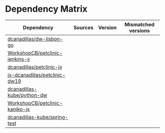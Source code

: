 # Dependency Matrix

Dependency | Sources | Version | Mismatched versions
---------- | ------- | ------- | -------------------
[dcanadillas/dw-lisbon-go](https://github.com/dcanadillas/dw-lisbon-go.git) |  | []() | 
[WorkshopCB/petclinic-jenkins-x](https://github.com/WorkshopCB/petclinic-jenkins-x.git) |  | []() | 
[dcanadillas/petclinic-jx](https://github.com/dcanadillas/petclinic-jx.git) |  | []() | 
[jx-dcanadillas/petclinic-dw19](https://github.com/jx-dcanadillas/petclinic-dw19.git) |  | []() | 
[dcanadillas-kube/python-dw](https://github.com/dcanadillas-kube/python-dw.git) |  | []() | 
[WorkshopCB/petclinic-kaniko-jx](https://github.com/WorkshopCB/petclinic-kaniko-jx.git) |  | []() | 
[dcanadillas-kube/spring-test](https://github.com/dcanadillas-kube/spring-test.git) |  | []() | 
